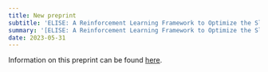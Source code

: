 ```yaml
---
title: New preprint
subtitle: 'ELISE: A Reinforcement Learning Framework to Optimize the Sloftframe Size of the TSCH Protocol in IoT Networks'
summary: '[ELISE: A Reinforcement Learning Framework to Optimize the Sloftframe Size of the TSCH Protocol in IoT Networks](/publication/elise-preprint) available at [TechRxiv](https://doi.org/10.36227/techrxiv.23212442.v1).'
date: 2023-05-31
---
```


Information on this preprint can be found [here](/publication/elise).